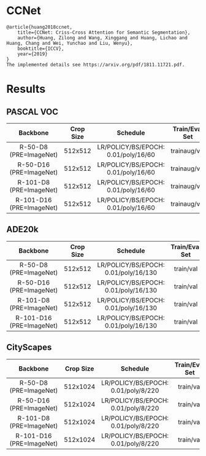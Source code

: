 # CCNet
```
@article{huang2018ccnet,
    title={CCNet: Criss-Cross Attention for Semantic Segmentation},
    author={Huang, Zilong and Wang, Xinggang and Huang, Lichao and Huang, Chang and Wei, Yunchao and Liu, Wenyu},
    booktitle={ICCV},
    year={2019}
}
The implemented details see https://arxiv.org/pdf/1811.11721.pdf.
```


# Results

## PASCAL VOC
| Backbone                 | Crop Size  | Schedule                             | Train/Eval Set  | mIoU   | Download    |
| :-:                      | :-:        | :-:                                  | :-:             | :-:    | :-:         |
| R-50-D8 (PRE=ImageNet)   | 512x512    | LR/POLICY/BS/EPOCH: 0.01/poly/16/60  | trainaug/val    | -      | -           |
| R-50-D16 (PRE=ImageNet)  | 512x512    | LR/POLICY/BS/EPOCH: 0.01/poly/16/60  | trainaug/val    | 76.01% | -           |
| R-101-D8 (PRE=ImageNet)  | 512x512    | LR/POLICY/BS/EPOCH: 0.01/poly/16/60  | trainaug/val    | -      | -           |
| R-101-D16 (PRE=ImageNet) | 512x512    | LR/POLICY/BS/EPOCH: 0.01/poly/16/60  | trainaug/val    | 77.33% | -           |

## ADE20k
| Backbone                 | Crop Size  | Schedule                             | Train/Eval Set  | mIoU   | Download    |
| :-:                      | :-:        | :-:                                  | :-:             | :-:    | :-:         |
| R-50-D8 (PRE=ImageNet)   | 512x512    | LR/POLICY/BS/EPOCH: 0.01/poly/16/130 | train/val       | 42.47% | -           |
| R-50-D16 (PRE=ImageNet)  | 512x512    | LR/POLICY/BS/EPOCH: 0.01/poly/16/130 | train/val       | -      | -           |
| R-101-D8 (PRE=ImageNet)  | 512x512    | LR/POLICY/BS/EPOCH: 0.01/poly/16/130 | train/val       | 44.00% | -           |
| R-101-D16 (PRE=ImageNet) | 512x512    | LR/POLICY/BS/EPOCH: 0.01/poly/16/130 | train/val       | -      | -           |

## CityScapes
| Backbone                 | Crop Size  | Schedule                             | Train/Eval Set  | mIoU   | Download    |
| :-:                      | :-:        | :-:                                  | :-:             | :-:    | :-:         |
| R-50-D8 (PRE=ImageNet)   | 512x1024   | LR/POLICY/BS/EPOCH: 0.01/poly/8/220  | train/val       | -      | -           |
| R-50-D16 (PRE=ImageNet)  | 512x1024   | LR/POLICY/BS/EPOCH: 0.01/poly/8/220  | train/val       | 77.94% | -           |
| R-101-D8 (PRE=ImageNet)  | 512x1024   | LR/POLICY/BS/EPOCH: 0.01/poly/8/220  | train/val       | 80.08% | -           |
| R-101-D16 (PRE=ImageNet) | 512x1024   | LR/POLICY/BS/EPOCH: 0.01/poly/8/220  | train/val       | -      | -           |
